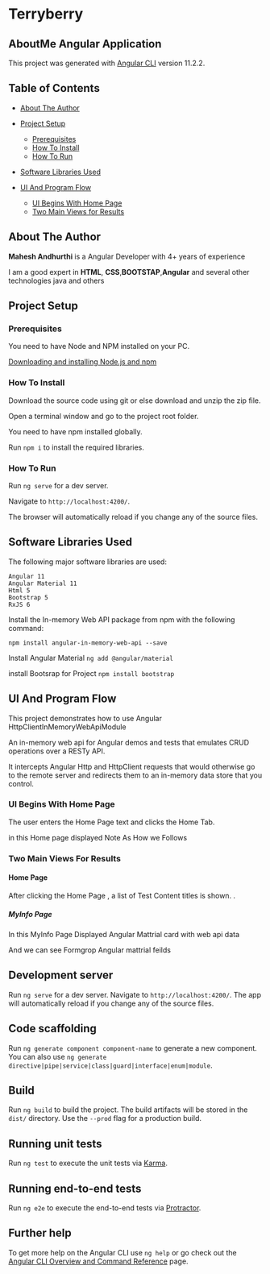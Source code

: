 



# Terryberry

## AboutMe Angular Application

This project was generated with [Angular CLI](https://github.com/angular/angular-cli) version 11.2.2.

## Table of Contents
- [About The Author](#about-the-author)
- [Project Setup](#project-setup)
  * [Prerequisites](#prerequisites)
  * [How To Install](#how-to-install)
  * [How To Run](#how-to-run)
  
- [Software Libraries Used](#software-libraries-used)
- [UI And Program Flow](#ui-and-program-flow)
  * [UI Begins With Home Page](#ui-begins-with-Home-Page)
  * [Two Main Views for Results](#two-main-views-for-results)





## About The Author

**Mahesh Andhurthi** is a Angular Developer with 4+ years of  experience

I am a good expert in **HTML**, **CSS**,**BOOTSTAP**,**Angular** and several other technologies java and others 


## Project Setup

### Prerequisites

You need to have Node and NPM installed on your PC.

[Downloading and installing Node.js and npm](https://docs.npmjs.com/downloading-and-installing-node-js-and-npm)

### How To Install

Download the source code using git or else download and unzip the zip file.

Open a terminal window and go to the project root folder.

You need to have npm installed globally.

Run `npm i` to install the required libraries.

### How To Run

Run `ng serve` for a dev server.

Navigate to `http://localhost:4200/`.

The browser will automatically reload if you change any of the source files.

## Software Libraries Used

The following major software libraries are used:
```text
Angular 11
Angular Material 11
Html 5
Bootstrap 5
RxJS 6
```
Install the In-memory Web API package from npm with the following command:

`npm install angular-in-memory-web-api --save`

Install Angular Material
    `ng add @angular/material`

install Bootsrap for Project 
    `npm install bootstrap`

## UI And Program Flow

This project demonstrates how to use Angular HttpClientInMemoryWebApiModule

An in-memory web api for Angular demos and tests that emulates CRUD operations over a RESTy API.

It intercepts Angular Http and HttpClient requests that would otherwise go to the remote server and redirects them to an in-memory data store that you control.


### UI Begins With Home Page 

The user enters the Home Page text and clicks the Home Tab.

in this Home page displayed Note As How we Follows  

### Two Main Views For Results

#### Home Page 

After clicking the Home Page , a list of Test Content titles is shown. .



##### MyInfo Page 

In this MyInfo Page Displayed Angular Mattrial card with web api data 

And we can see Formgrop Angular mattrial feilds 



## Development server

Run `ng serve` for a dev server. Navigate to `http://localhost:4200/`. The app will automatically reload if you change any of the source files.

## Code scaffolding

Run `ng generate component component-name` to generate a new component. You can also use `ng generate directive|pipe|service|class|guard|interface|enum|module`.

## Build

Run `ng build` to build the project. The build artifacts will be stored in the `dist/` directory. Use the `--prod` flag for a production build.

## Running unit tests

Run `ng test` to execute the unit tests via [Karma](https://karma-runner.github.io).

## Running end-to-end tests

Run `ng e2e` to execute the end-to-end tests via [Protractor](http://www.protractortest.org/).

## Further help

To get more help on the Angular CLI use `ng help` or go check out the [Angular CLI Overview and Command Reference](https://angular.io/cli) page.
